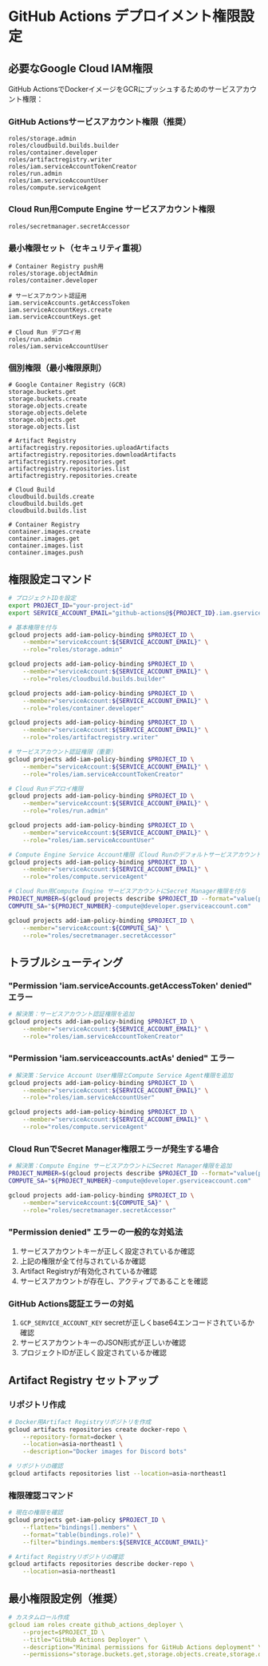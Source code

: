 # GitHub Actions デプロイメント権限設定

## 必要なGoogle Cloud IAM権限

GitHub ActionsでDockerイメージをGCRにプッシュするためのサービスアカウント権限：

### GitHub Actionsサービスアカウント権限（推奨）
```
roles/storage.admin
roles/cloudbuild.builds.builder
roles/container.developer
roles/artifactregistry.writer
roles/iam.serviceAccountTokenCreator
roles/run.admin
roles/iam.serviceAccountUser
roles/compute.serviceAgent
```

### Cloud Run用Compute Engine サービスアカウント権限
```
roles/secretmanager.secretAccessor
```

### 最小権限セット（セキュリティ重視）
```
# Container Registry push用
roles/storage.objectAdmin
roles/container.developer

# サービスアカウント認証用  
iam.serviceAccounts.getAccessToken
iam.serviceAccountKeys.create
iam.serviceAccountKeys.get

# Cloud Run デプロイ用
roles/run.admin
roles/iam.serviceAccountUser
```

### 個別権限（最小権限原則）
```
# Google Container Registry (GCR)
storage.buckets.get
storage.buckets.create
storage.objects.create
storage.objects.delete
storage.objects.get
storage.objects.list

# Artifact Registry
artifactregistry.repositories.uploadArtifacts
artifactregistry.repositories.downloadArtifacts
artifactregistry.repositories.get
artifactregistry.repositories.list
artifactregistry.repositories.create

# Cloud Build
cloudbuild.builds.create
cloudbuild.builds.get
cloudbuild.builds.list

# Container Registry
container.images.create
container.images.get
container.images.list
container.images.push
```

## 権限設定コマンド

```bash
# プロジェクトIDを設定
export PROJECT_ID="your-project-id"
export SERVICE_ACCOUNT_EMAIL="github-actions@${PROJECT_ID}.iam.gserviceaccount.com"

# 基本権限を付与
gcloud projects add-iam-policy-binding $PROJECT_ID \
    --member="serviceAccount:${SERVICE_ACCOUNT_EMAIL}" \
    --role="roles/storage.admin"

gcloud projects add-iam-policy-binding $PROJECT_ID \
    --member="serviceAccount:${SERVICE_ACCOUNT_EMAIL}" \
    --role="roles/cloudbuild.builds.builder"

gcloud projects add-iam-policy-binding $PROJECT_ID \
    --member="serviceAccount:${SERVICE_ACCOUNT_EMAIL}" \
    --role="roles/container.developer"

gcloud projects add-iam-policy-binding $PROJECT_ID \
    --member="serviceAccount:${SERVICE_ACCOUNT_EMAIL}" \
    --role="roles/artifactregistry.writer"

# サービスアカウント認証権限（重要）
gcloud projects add-iam-policy-binding $PROJECT_ID \
    --member="serviceAccount:${SERVICE_ACCOUNT_EMAIL}" \
    --role="roles/iam.serviceAccountTokenCreator"

# Cloud Runデプロイ権限
gcloud projects add-iam-policy-binding $PROJECT_ID \
    --member="serviceAccount:${SERVICE_ACCOUNT_EMAIL}" \
    --role="roles/run.admin"

gcloud projects add-iam-policy-binding $PROJECT_ID \
    --member="serviceAccount:${SERVICE_ACCOUNT_EMAIL}" \
    --role="roles/iam.serviceAccountUser"

# Compute Engine Service Account権限（Cloud Runのデフォルトサービスアカウント使用のため）
gcloud projects add-iam-policy-binding $PROJECT_ID \
    --member="serviceAccount:${SERVICE_ACCOUNT_EMAIL}" \
    --role="roles/compute.serviceAgent"

# Cloud Run用Compute Engine サービスアカウントにSecret Manager権限を付与
PROJECT_NUMBER=$(gcloud projects describe $PROJECT_ID --format="value(projectNumber)")
COMPUTE_SA="${PROJECT_NUMBER}-compute@developer.gserviceaccount.com"

gcloud projects add-iam-policy-binding $PROJECT_ID \
    --member="serviceAccount:${COMPUTE_SA}" \
    --role="roles/secretmanager.secretAccessor"
```

## トラブルシューティング

### "Permission 'iam.serviceAccounts.getAccessToken' denied" エラー
```bash
# 解決策：サービスアカウント認証権限を追加
gcloud projects add-iam-policy-binding $PROJECT_ID \
    --member="serviceAccount:${SERVICE_ACCOUNT_EMAIL}" \
    --role="roles/iam.serviceAccountTokenCreator"
```

### "Permission 'iam.serviceaccounts.actAs' denied" エラー
```bash
# 解決策：Service Account User権限とCompute Service Agent権限を追加
gcloud projects add-iam-policy-binding $PROJECT_ID \
    --member="serviceAccount:${SERVICE_ACCOUNT_EMAIL}" \
    --role="roles/iam.serviceAccountUser"

gcloud projects add-iam-policy-binding $PROJECT_ID \
    --member="serviceAccount:${SERVICE_ACCOUNT_EMAIL}" \
    --role="roles/compute.serviceAgent"
```

### Cloud RunでSecret Manager権限エラーが発生する場合
```bash
# 解決策：Compute Engine サービスアカウントにSecret Manager権限を追加
PROJECT_NUMBER=$(gcloud projects describe $PROJECT_ID --format="value(projectNumber)")
COMPUTE_SA="${PROJECT_NUMBER}-compute@developer.gserviceaccount.com"

gcloud projects add-iam-policy-binding $PROJECT_ID \
    --member="serviceAccount:${COMPUTE_SA}" \
    --role="roles/secretmanager.secretAccessor"
```

### "Permission denied" エラーの一般的な対処法
1. サービスアカウントキーが正しく設定されているか確認
2. 上記の権限が全て付与されているか確認
3. Artifact Registryが有効化されているか確認
4. サービスアカウントが存在し、アクティブであることを確認

### GitHub Actions認証エラーの対処
1. `GCP_SERVICE_ACCOUNT_KEY` secretが正しくbase64エンコードされているか確認
2. サービスアカウントキーのJSON形式が正しいか確認
3. プロジェクトIDが正しく設定されているか確認

## Artifact Registry セットアップ

### リポジトリ作成
```bash
# Docker用Artifact Registryリポジトリを作成
gcloud artifacts repositories create docker-repo \
    --repository-format=docker \
    --location=asia-northeast1 \
    --description="Docker images for Discord bots"

# リポジトリの確認
gcloud artifacts repositories list --location=asia-northeast1
```

### 権限確認コマンド
```bash
# 現在の権限を確認
gcloud projects get-iam-policy $PROJECT_ID \
    --flatten="bindings[].members" \
    --format="table(bindings.role)" \
    --filter="bindings.members:${SERVICE_ACCOUNT_EMAIL}"

# Artifact Registryリポジトリの確認
gcloud artifacts repositories describe docker-repo \
    --location=asia-northeast1
```

## 最小権限設定例（推奨）

```yaml
# カスタムロール作成
gcloud iam roles create github_actions_deployer \
    --project=$PROJECT_ID \
    --title="GitHub Actions Deployer" \
    --description="Minimal permissions for GitHub Actions deployment" \
    --permissions="storage.buckets.get,storage.objects.create,storage.objects.get,storage.objects.list,container.images.create,container.images.push,artifactregistry.repositories.uploadArtifacts,cloudbuild.builds.create,run.services.create,run.services.get,run.services.update"
```
